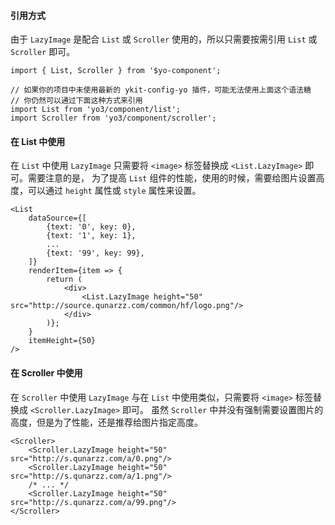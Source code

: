 #### 引用方式

由于 `LazyImage` 是配合 `List` 或 `Scroller` 使用的，所以只需要按需引用 `List` 或 `Scroller` 即可。

```
import { List, Scroller } from '$yo-component';

// 如果你的项目中未使用最新的 ykit-config-yo 插件，可能无法使用上面这个语法糖
// 你仍然可以通过下面这种方式来引用
import List from 'yo3/component/list';
import Scroller from 'yo3/component/scroller';
```

#### 在 List 中使用

在 `List` 中使用 `LazyImage` 只需要将 `<image>` 标签替换成 `<List.LazyImage>` 即可。需要注意的是，
为了提高 `List` 组件的性能，使用的时候，需要给图片设置高度，可以通过 `height` 属性或 `style` 属性来设置。

```
<List
    dataSource={[
        {text: '0', key: 0},
        {text: '1', key: 1},
        ...
        {text: '99', key: 99}, 
    ]}
    renderItem={item => {
        return (
            <div>
                <List.LazyImage height="50" src="http://source.qunarzz.com/common/hf/logo.png"/>
            </div>
        )};
    }
    itemHeight={50}
/>
```

#### 在 Scroller 中使用

在 `Scroller` 中使用 `LazyImage` 与在 `List` 中使用类似，只需要将 `<image>` 标签替换成 `<Scroller.LazyImage>` 即可。
虽然 `Scroller` 中并没有强制需要设置图片的高度，但是为了性能，还是推荐给图片指定高度。

```
<Scroller>
    <Scroller.LazyImage height="50" src="http://s.qunarzz.com/a/0.png"/>
    <Scroller.LazyImage height="50" src="http://s.qunarzz.com/a/1.png"/>
    /* ... */
    <Scroller.LazyImage height="50" src="http://s.qunarzz.com/a/99.png"/>
</Scroller>
```